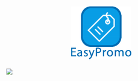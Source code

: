 <h1 align="center">

  <img src="banner.png" alt="EasyPromo" width="160" >
</h1>

<img src="https://media.giphy.com/media/U29lDd1JLwjjxefBJt/giphy.gif">

